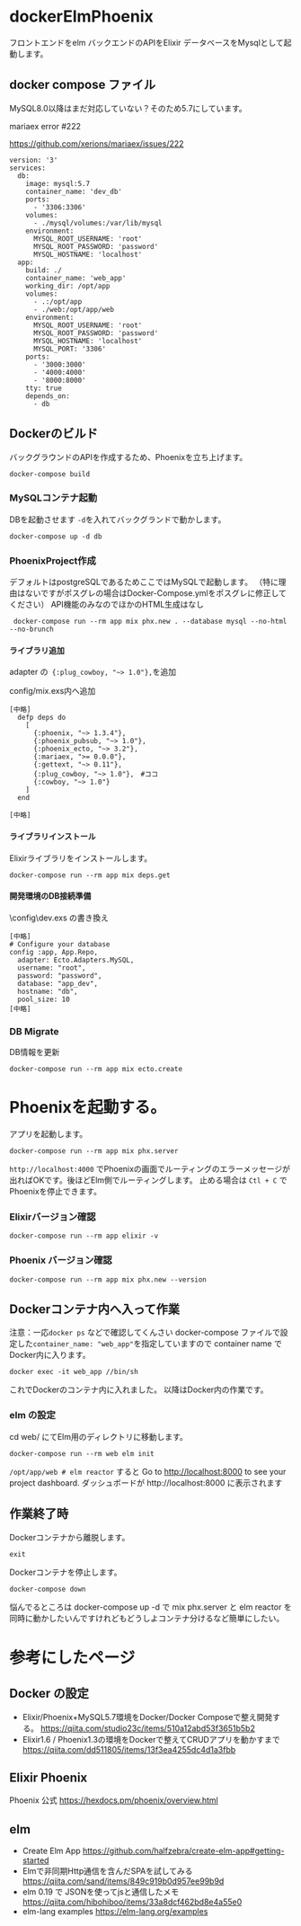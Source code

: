 # dockerElmPhoenix
フロントエンドをelm バックエンドのAPIをElixir
データベースをMysqlとして起動します。

## docker compose ファイル
MySQL8.0以降はまだ対応していない？そのため5.7にしています。

mariaex error #222

https://github.com/xerions/mariaex/issues/222
```
version: '3'
services:
  db:
    image: mysql:5.7
    container_name: 'dev_db'
    ports:
      - '3306:3306'
    volumes:
      - ./mysql/volumes:/var/lib/mysql
    environment:
      MYSQL_ROOT_USERNAME: 'root'
      MYSQL_ROOT_PASSWORD: 'password'
      MYSQL_HOSTNAME: 'localhost'     
  app:
    build: ./
    container_name: 'web_app'
    working_dir: /opt/app
    volumes:
      - .:/opt/app
      - ./web:/opt/app/web
    environment:
      MYSQL_ROOT_USERNAME: 'root'
      MYSQL_ROOT_PASSWORD: 'password'
      MYSQL_HOSTNAME: 'localhost'
      MYSQL_PORT: '3306'
    ports:
      - '3000:3000'
      - '4000:4000'
      - '8000:8000'
    tty: true
    depends_on:
      - db
```
## Dockerのビルド
バックグラウンドのAPIを作成するため、Phoenixを立ち上げます。
```
docker-compose build
```

### MySQLコンテナ起動
DBを起動させます
`-d`を入れてバックグランドで動かします。
```
docker-compose up -d db
```
### PhoenixProject作成
デフォルトはpostgreSQLであるためここではMySQLで起動します。
（特に理由はないですがポスグレの場合はDocker-Compose.ymlをポスグレに修正してください）
API機能のみなのでほかのHTML生成はなし
```
 docker-compose run --rm app mix phx.new . --database mysql --no-html --no-brunch
```
#### ライブラリ追加
adapter の` {:plug_cowboy, "~> 1.0"},`を追加　

config/mix.exs内へ追加
```
[中略]
  defp deps do
    [
      {:phoenix, "~> 1.3.4"},
      {:phoenix_pubsub, "~> 1.0"},
      {:phoenix_ecto, "~> 3.2"},
      {:mariaex, ">= 0.0.0"},
      {:gettext, "~> 0.11"},
      {:plug_cowboy, "~> 1.0"},　#ココ
      {:cowboy, "~> 1.0"}
    ]
  end
  
[中略]
```
#### ライブラリインストール
Elixirライブラリをインストールします。
```
docker-compose run --rm app mix deps.get
```

#### 開発環境のDB接続準備
\config\dev.exs の書き換え
```
[中略]
# Configure your database
config :app, App.Repo,
  adapter: Ecto.Adapters.MySQL,
  username: "root",
  password: "password",
  database: "app_dev",
  hostname: "db",
  pool_size: 10
[中略]

```

### DB Migrate
DB情報を更新
```
docker-compose run --rm app mix ecto.create
```
# Phoenixを起動する。
アプリを起動します。
```
docker-compose run --rm app mix phx.server
```
`http://localhost:4000` でPhoenixの画面でルーティングのエラーメッセージが出ればOKです。後ほどElm側でルーティングします。
止める場合は `Ctl + C` でPhoenixを停止できます。

### Elixirバージョン確認
```
docker-compose run --rm app elixir -v
```
### Phoenix バージョン確認
```
docker-compose run --rm app mix phx.new --version
```


## Dockerコンテナ内へ入って作業
注意：一応`docker ps` などで確認してくんさい
docker-compose ファイルで設定した`container_name: "web_app"`を指定していますので container name でDocker内に入ります。

```
docker exec -it web_app //bin/sh
```
これでDockerのコンテナ内に入れました。
以降はDocker内の作業です。

### elm の設定
 cd web/
 にてElm用のディレクトリに移動します。

```
docker-compose run --rm web elm init
```
`/opt/app/web # elm reactor`
すると
Go to <http://localhost:8000> to see your project dashboard.
ダッシュボードが http://localhost:8000 に表示されます

## 作業終了時
Dockerコンテナから離脱します。
```
exit
```
Dockerコンテナを停止します。
```
docker-compose down
```

悩んでるところは docker-compose up -d で mix phx.server と elm reactor を同時に動かしたいんですけれどもどうしよコンテナ分けるなど簡単にしたい。

# 参考にしたページ
## Docker の設定
 - Elixir/Phoenix+MySQL5.7環境をDocker/Docker Composeで整え開発する。
  https://qiita.com/studio23c/items/510a12abd53f3651b5b2
 - Elixir1.6 / Phoenix1.3の環境をDockerで整えてCRUDアプリを動かすまで
  https://qiita.com/dd511805/items/13f3ea4255dc4d1a3fbb 
## Elixir Phoenix
Phoenix 公式
https://hexdocs.pm/phoenix/overview.html

## elm
 - Create Elm App 
  https://github.com/halfzebra/create-elm-app#getting-started
 - Elmで非同期Http通信を含んだSPAを試してみる
  https://qiita.com/sand/items/849c919b0d957ee99b9d
 - elm 0.19 で JSONを使ってjsと通信したメモ
  https://qiita.com/hibohiboo/items/33a8dcf462bd8e4a55e0
 - elm-lang examples
  https://elm-lang.org/examples
